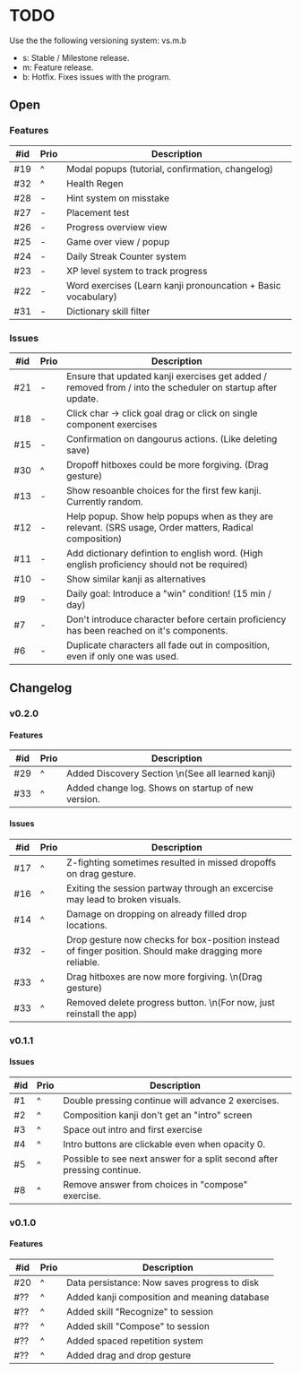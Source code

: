 # TODO

Use the the following versioning system: vs.m.b
- s: Stable / Milestone release.
- m: Feature release.
- b: Hotfix. Fixes issues with the program. 

## Open

### Features

| #id | Prio | Description                                                   |
| --- | ---- | ------------------------------------------------------------- |
| #19 | ^    | Modal popups (tutorial, confirmation, changelog)              |
| #32 | ^    | Health Regen                                                  |
| #28 | -    | Hint system on misstake                                       |
| #27 | -    | Placement test                                                |
| #26 | -    | Progress overview view                                        |
| #25 | -    | Game over view / popup                                        |
| #24 | -    | Daily Streak Counter system                                   |
| #23 | -    | XP level system to track progress                             |
| #22 | -    | Word exercises (Learn kanji pronouncation + Basic vocabulary) |
| #31 | -    | Dictionary skill filter                                       |

### Issues

| #id | Prio | Description                                                                                                |
| --- | ---- | ---------------------------------------------------------------------------------------------------------- |
| #21 | -    | Ensure that updated kanji exercises get added / removed from / into the scheduler on startup after update. |
| #18 | -    | Click char -> click goal drag or click on single component exercises                                       |
| #15 | -    | Confirmation on dangourus actions. (Like deleting save)                                                    |
| #30 | ^    | Dropoff hitboxes could be more forgiving. (Drag gesture)                                                   |
| #13 | -    | Show resoanble choices for the first few kanji. Currently random.                                          |
| #12 | -    | Help popup. Show help popups when as they are relevant. (SRS usage, Order matters, Radical  composition)   |
| #11 | -    | Add dictionary defintion to english word. (High english proficiency should not be required)                |
| #10 | -    | Show similar kanji as alternatives                                                                         |
| #9  | -    | Daily goal: Introduce a "win" condition! (15 min / day)                                                    |
| #7  | -    | Don't introduce character before certain proficiency has been reached on it's components.                  |
| #6  | -    | Duplicate characters all fade out in composition, even if only one was used.                               |


## Changelog

### v0.2.0

#### Features

| #id | Prio | Description                                        |
| --- | ---- | -------------------------------------------------- |
| #29 | ^    | Added Discovery Section \n(See all learned kanji)  |
| #33 | ^    | Added change log. Shows on startup of new version. |


#### Issues

| #id | Prio | Description                                                                                              |
| --- | ---- | -------------------------------------------------------------------------------------------------------- |
| #17 | ^    | Z-fighting sometimes resulted in missed dropoffs on drag gesture.                                        |
| #16 | ^    | Exiting the session partway through an excercise may lead to broken visuals.                             |
| #14 | ^    | Damage on dropping on already filled drop locations.                                                     |
| #32 | -    | Drop gesture now checks for box-position instead of finger position. Should make dragging more reliable. |
| #33 | ^    | Drag hitboxes are now more forgiving. \n(Drag gesture)                                                   |
| #33 | ^    | Removed delete progress button. \n(For now, just reinstall the app)                                      |


### v0.1.1

#### Issues

| #id | Prio | Description                                                             |
| --- | ---- | ----------------------------------------------------------------------- |
| #1  | ^    | Double pressing continue will advance 2 exercises.                      |
| #2  | ^    | Composition kanji don't get an "intro" screen                           |
| #3  | ^    | Space out intro and first exercise                                      |
| #4  | ^    | Intro buttons are clickable even when opacity 0.                        |
| #5  | ^    | Possible to see next answer for a split second after pressing continue. |
| #8  | ^    | Remove answer from choices in "compose" exercise.                       |


### v0.1.0

#### Features

| #id | Prio | Description                                  |
| --- | ---- | -------------------------------------------- |
| #20 | ^    | Data persistance: Now saves progress to disk |
| #?? | ^    | Added kanji composition and meaning database |
| #?? | ^    | Added skill "Recognize" to session           |
| #?? | ^    | Added skill "Compose" to session             |
| #?? | ^    | Added spaced repetition system               |
| #?? | ^    | Added drag and drop gesture                  |

